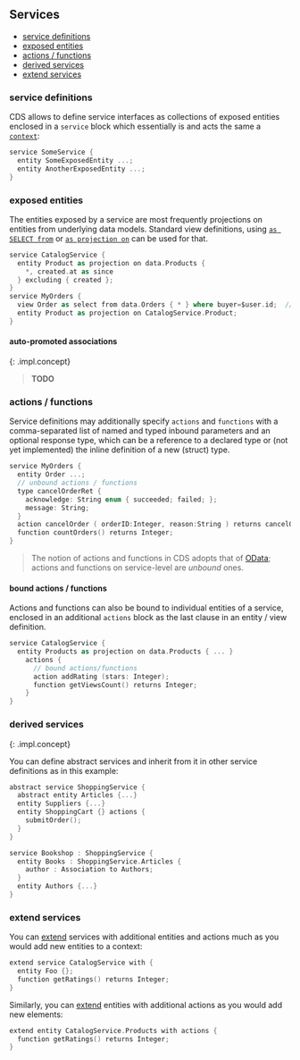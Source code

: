 
## Services

<!-- TOC depthFrom:3 depthTo:3 -->

- [service definitions](#service-definitions)
- [exposed entities](#exposed-entities)
- [actions / functions](#actions--functions)
- [derived services](#derived-services)
- [extend services](#extend-services)

<!-- /TOC -->



### service definitions

CDS allows to define service interfaces as collections of exposed entities enclosed
in a `service` block which essentially is and acts the same a [`context`](#contexts):

```swift
service SomeService {
  entity SomeExposedEntity ...;
  entity AnotherExposedEntity ...;
}
```


### exposed entities

The entities exposed by a service are most frequently projections on entities
from underlying data models.
Standard view definitions, using [`as SELECT from`](#views) or
[`as projection on`](#entity--as-projection-on) can be used for
that.

```swift
service CatalogService {
  entity Product as projection on data.Products {
    *, created.at as since
  } excluding { created };
}
service MyOrders {
  view Order as select from data.Orders { * } where buyer=$user.id;  //> $user not yet implemented!
  entity Product as projection on CatalogService.Product;
}
```


#### auto-promoted associations
{: .impl.concept}
> **TODO**



### actions / functions

Service definitions may additionally specify `actions` and `functions` with a
comma-separated list of named and typed inbound parameters and an
optional response type, which can be a reference to a declared type or
(not yet implemented) the inline definition of a new (struct) type.

```swift
service MyOrders {
  entity Order ...;
  // unbound actions / functions
  type cancelOrderRet {
    acknowledge: String enum { succeeded; failed; };
    message: String;
  }
  action cancelOrder ( orderID:Integer, reason:String ) returns cancelOrderRet;
  function countOrders() returns Integer;
}
```

> The notion of actions and functions in CDS adopts that of [OData](http://docs.oasis-open.org/odata/odata/v4.0/os/part1-protocol/odata-v4.0-os-part1-protocol.html#_Toc372793737); actions and functions on service-level are _unbound_ ones.

#### bound actions / functions

Actions and functions can also be bound to individual entities of a service, enclosed
in an additional `actions` block as the last clause in an entity / view definition.

```swift
service CatalogService {
  entity Products as projection on data.Products { ... }
    actions {
      // bound actions/functions
      action addRating (stars: Integer);
      function getViewsCount() returns Integer;
    }
}
```

### derived services
{: .impl.concept}

You can define abstract services and inherit from it in other service definitions
as in this example:

```swift
abstract service ShoppingService {
  abstract entity Articles {...}
  entity Suppliers {...}
  entity ShoppingCart {} actions {
    submitOrder();
  }
}
```

```swift
service Bookshop : ShoppingService {
  entity Books : ShoppingService.Articles {
    author : Association to Authors;
  }
  entity Authors {...}
}
```


### extend services

You can [extend](#extend) services with additional entities and actions
much as you would add new entities to a context:

```swift
extend service CatalogService with {
  entity Foo {};
  function getRatings() returns Integer;
}
```

Similarly, you can [extend](#extend) entities with additional actions
as you would add new elements:


```swift
extend entity CatalogService.Products with actions {
  function getRatings() returns Integer;
}
```



<br>
